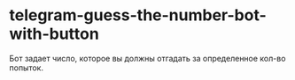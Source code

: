 # telegram-guess-the-number-bot-with-button
Бот задает число, которое вы должны отгадать за определенное кол-во попыток.

